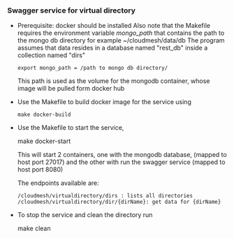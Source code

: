### Swagger service for virtual directory

* Prerequisite: docker should be installed
  Also note that the Makefile requires the environment variable
  *mongo_path* that contains the path to the mongo db directory
  for example ~/cloudmesh/data/db
  The program assumes that data resides in a database named "rest_db"
  inside a collection named "dirs"

  	  export mongo_path = /path to mongo db directory/       

  This path is used as the volume for the mongodb container, whose image
  will be pulled form docker hub
  
* Use the Makefile to build docker image for the service using

      make docker-build

* Use the Makefile to start the service,
  
	make docker-start
	
  This will start 2 containers, one with the mongodb database,
  (mapped to host port 27017) and the other with run the swagger
  service (mapped to host port 8080)

  The endpoints available are:

      /cloudmesh/virtualdirectory/dirs : lists all directories
      /cloudmesh/virtualdirectory/dir/{dirName}: get data for {dirName}


* To stop the service and clean the directory run

     make clean